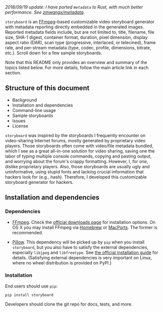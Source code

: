 

*2018/09/19 update: I have ported `metadata` to Rust, with much better performance. See [zmwangx/metadata](https://github.com/zmwangx/metadata).*

`storyboard` is an [FFmpeg](https://ffmpeg.org/)-based customizable video storyboard generator with metadata reporting directly embedded in the generated images. Reported metadata fields include, but are not limited to, title, filename, file size, SHA-1 digest, container format, duration, pixel dimension, display aspect ratio (DAR), scan type (progressive, interlaced, or telecined), frame rate, and per-stream metadata (type, codec, profile, dimensions, bitrate, etc.). Scroll down for a few sample storyboards.

Note that this README only provides an overview and summary of the topics listed below. For more details, follow the main article link in each section.

## Structure of this document

* Background
* Installation and dependencies
* Command-line usage
* Sample storyboards
* Issues
* License



`storyboard` was inspired by the storyboards I frequently encounter on video-sharing Internet forums, mostly generated by proprietary video players. Those storyboards often come with video/file metadata bundled, which I see as a great all-in-one solution for video sharing, saving one the labor of typing multiple console commands, copying and pasting output, and worrying about the forum's crappy formatting. However, I, for one, dislike proprietary players. Also, those storyboards are usually ugly and uninformative, using stupid fonts and lacking crucial information that hackers look for (e.g., hash). Therefore, I developed this customizable storyboard generator for hackers.

## Installation and dependencies


### Dependencies

* [FFmpeg](https://ffmpeg.org/). Check the [official downloads page](https://www.ffmpeg.org/download.html) for installation options. On OS X you may install FFmpeg via [Homebrew](http://brew.sh) or [MacPorts](https://www.macports.org/). The former is recommended.

* [Pillow](https://python-pillow.github.io/). This dependency will be picked up by `pip` when you install `storyboard`, but you also have to satisfy the external dependencies, especially `libjpeg` and `libfreetype`. See [the official installation guide](https://pillow.readthedocs.io/en/latest/installation.html) for details. (Satisfying external dependencies is very important on Linux, where no wheel distribution is provided on PyPI.)

### Installation

End users should use `pip`:

```
pip install storyboard
```

Developers should clone the git repo for docs, tests, and more.


